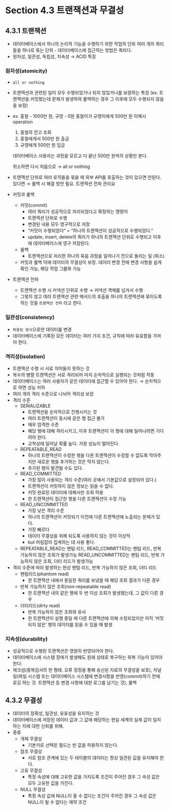 # Section 4.3 트랜잭션과 무결성

## 4.3.1 트랜잭션

- 데이터베이스에서 하나의 논리적 기능을 수행하기 위한 작업의 단위
여러 개의 쿼리들을 하나로 묶는 단위 - 데이터베이스에 접근하는 방법은 쿼리다.
- 원자성, 일관성, 독립성, 지속성 → ACID 특징

### 원자성(atomicity)

- `all or nothing`
- 트랜잭션과 관련된 일이 모두 수행되었거나 되지 않았거나를 보장하는 특징
(ex. 트랜잭션을 커밋했는데 문제가 발생하여 롤백하는 경우 그 이후에 모두 수행되지 않음을 보장)
- ex. 홍철 - 1000만 원, 규영 - 0원
홍철이가 규영이에게 500만 원 이체시 operation
    1. 홍철의 잔고 조회
    2. 홍철에게서 500만 원 출금
    3. 규영에게 500만 원 입금
    
    데이터베이스 사용자는 과정을 모르고 다 끝난 500만 원씩의 상황만 본다.
    
    취소하면 다시 처음으로 → all or nothing
    
- 트랜잭션 단위로 여러 로직들을 묶을 때 외부 API를 호출하는 것이 있으면 안된다.
있다면 → 롤백 시 해결 방안 필요. 트랜잭션 전파 관리요

- 커밋과 롤백
    - 커밋(commit)
        - 여러 쿼리가 성공적으로 처리되었다고 확정하는 명령어
        - 트랜잭션 단위로 수행
        - 변경된 내용 모두 영구적으로 저장
        - “커밋이 수행되었다” = “하나의 트랜잭션이 성공적으로 수행되었다.”
        - update, insert, delete의 쿼리가 하나의 트랜잭션 단위로 수행되고
        이후에 데이터베이스에 영구 저장된다.
    - 롤백
        - 트랜잭션으로 처리한 하나의 묶음 과정을 일어나기 전으로 돌리는 일 (취소)
    - 커밋과 롤백 덕에 데이터의 무결성이 보장.
    데이터 변경 전에 변경 사항을 쉽게 확인 가능, 해당 작업 그룹화 가능
- 트랜잭션 전파
    - 트랜잭션 수행 시 커넥션 단위로 수행 → 커넥션 객체를 넘겨서 수행
    - 그렇지 않고 여러 트랜잭션 관련 메서드의 호출을 하나의 트랜잭션에 묶이도록 하는 것을 `트랜잭션 전파` 라고 한다.
    

### 일관성(consistency)

- `허용된 방식`으로만 데이터를 변경
- 데이터베이스에 기록된 모든 데이터는 여러 가지 조건, 규칙에 따라 유효함을 가져야 한다.

### 격리성(isolation)

- 트랜잭션 수행 시 서로 끼어들지 못하는 것
- 복수의 병렬 트랜잭션은 서로 격리되어 마치 순차적으로 실행되는 것처럼 작동
- 데이터베이스는 여러 사용자가 같은 데이터에 접근할 수 있어야 한다. → 순차적으로 하면 성능 저하
- 여러 개의 격리 수준으로 나뉘어 격리성 보장
- 격리 수준
    - SERIALIZABLE
        - 트랜잭션을 순차적으로 진행시키는 것
        - 여러 트랜잭션이 동시에 같은 행 접근 불가
        - 매우 엄격한 수준
        - 해당 행에 대해 격리시키고, 이후 트랜잭션이 이 행에 대해 일어나려면 기다려야 한다.
        - 교착상태 일어날 확률 높다. 가장 성능이 떨어진다.
    - REPEATABLE_READ
        - 하나의 트랜잭션이 수정한 행을 다른 트랜잭션이 수정할 수 없도록 막아주지만
        새로운 행을 추가하는 것은 막지 않는다.
        - 추가된 행이 발견될 수도 있다.
    - READ_COMMITTED
        - 가장 많이 사용되는 격리 수준(여러 곳에서 기본값으로 설정되어 있다.)
        - 트랜잭션이 커밋하지 않은 정보는 읽을 수 없다.
        - 커밋 완료된 데이터에 대해서만 조회 허용
        - 한 트랜잭션이 접근한 행을 다른 트랜잭션이 수정 가능
    - READ_UNCOMMITTED
        - 가장 낮은 격리 수준
        - 하나의 트랜잭션이 커밋되기 이전에 다른 트랜잭션에 노출되는 문제가 있다.
        - 가장 빠르다
        - 데이터 무결성을 위해 되도록 사용하지 않는 것이 이상적
        - but 어림잡아 집계하는 데 사용 좋다.
    - REPEATABLE_READ는 팬텀 리드,
READ_COMMITTED는 팬텀 리드, 반복 가능하지 않은 조회가 발생가능
READ_UNCOMMITTED는 팬텀 리드, 반복 가능하지 않은 조회, 더티 리드가 발생가능
- 격리 수준에 따라 발생하는 현상
팬텀 리드, 반복 가능하지 않은 조회, 더티 리드
    - 팬텀리드(phantom read)
        - 한 트랜잭션 내에서 동일한 쿼리를 보냈을 때 해당 조회 결과가 다른 경우
    - 반복 가능하지 않은 조회(non-repeatable read)
        - 한 트랜잭션 내의 같은 행에 두 번 이상 조회가 발생했는데, 그 값이 다른 경우
    - 더티리드(dirty read)
        - 반복 가능하지 않은 조회와 유사
        - 한 트랜잭션이 실행 중일 때 다른 트랜잭션에 의해 수정되었지만 아직 ‘커밋되지 않은’ 행의 데이터를 읽을 수 있을 때 발생


### 지속성(durability)

- 성공적으로 수행된 트랜잭션은 영원히 반영되어야 한다.
- 데이터베이스에 시스템 장애가 발생해도 원래 상태로 복구하는 회복 기능이 있어야 한다.
- 체크섬(중복검사의 한 형태. 오류 정정을 통해 송신된 자료의 무결성을 보호),
저널링(파일 시스템 또는 데이터베이스 시스템에 변경사항을 반영(commit)하기 전에 로깅 하는 것. 트랜잭션 등 변경 사항에 대한 로그를 남기는 것),
롤백

## 4.3.2 무결성

- 데이터의 정확성, 일관성, 유효성을 유지하는 것
- 데이터베이스에 저장된 데이터 값과 그 값에 해당하는 현실 세계의 실제 값이 일치하는 지에 대한 신뢰를 위해.
- 종류
    - 개체 무결성
        - 기본키로 선택된 필드는 빈 값을 허용하지 않는다.
    - 참조 무결성
        - 서로 참조 관계에 있는 두 테이블의 데이터는 항상 일관된 값을 유지해야 한다.
    - 고유 무결성
        - 특정 속성에 대해 고유한 값을 가지도록 조건이 주어진 경우 그 속성 값은 모두 고유한 값을 가진다.
    - NULL 무결성
        - 특정 속성 값에 NULL이 올 수 없다는 조건이 주어진 경우 그 속성 값은 NULL이 될 수 없다는 제약 조건
